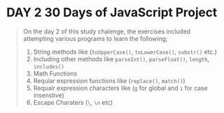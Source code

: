 # DAY 2 30 Days of JavaScript Project

>On the day 2 of this study chalenge, the exercises included attempting
> various programs to learn the following;
>
>1. String methods like (`toUpperCase()`, `toLowerCase()`, `substr()` etc.)
>2. Including other methods like `parseInt()`, `parseFloat()`, `length`, `includes()`
>3. Math Functions
>4. Reqular expression functions like (`replace()`, `match()`)
>5. Requalr expression characters like (`g` for global and `i` for case insenstive)
>6. Escape Charaters (`\`, `\n` etc)
